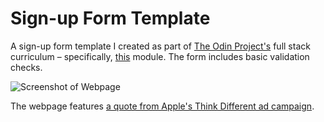 # Sign-up Form Template

A sign-up form template I created as part of [The Odin Project's](https://www.theodinproject.com/) full stack curriculum – specifically, [this](https://www.theodinproject.com/lessons/node-path-intermediate-html-and-css-sign-up-form) module. The form includes basic validation checks.

![Screenshot of Webpage](./screenshot.png)

The webpage features [a quote from Apple's Think Different ad campaign](https://basicappleguy.com/basicappleblog/heres-to-the-crazy-ones).
